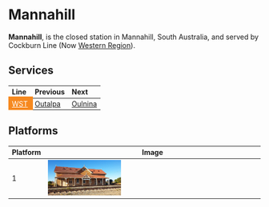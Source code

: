 # Mannahill
**Mannahill**, is the closed station in Mannahill, South Australia, and served by Cockburn Line (Now [Western Region](/train/wst)).

## Services

| Line | Previous | Next |
| :--- | :--- | :--- |
| <mark style="background-color: #F6891F; display: inline-block; padding: 6px 10px; margin: -6px -10px;"><a href="/train/wst" style="color: #fff;">WST</a></mark> | [Outalpa](/outalpa/outalpa) | [Oulnina](/oulnina/oulnina) |

## Platforms

| Platform | Image |
| --- | --- |
| 1 | <img src="platform1.png" width="35%" height="35%"> |